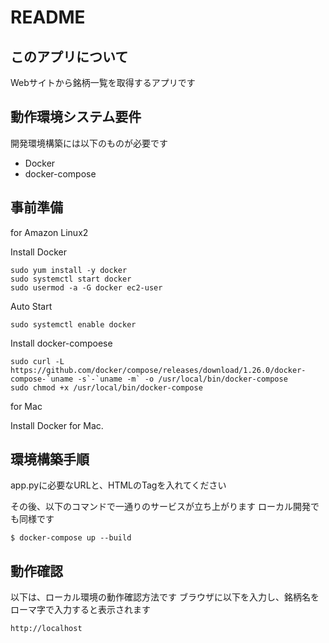 # README

## このアプリについて

Webサイトから銘柄一覧を取得するアプリです

## 動作環境システム要件

開発環境構築には以下のものが必要です

- Docker
- docker-compose

## 事前準備 

for Amazon Linux2

Install Docker
```
sudo yum install -y docker
sudo systemctl start docker
sudo usermod -a -G docker ec2-user
```

Auto Start
```
sudo systemctl enable docker
```
Install docker-compoese
```
sudo curl -L https://github.com/docker/compose/releases/download/1.26.0/docker-compose-`uname -s`-`uname -m` -o /usr/local/bin/docker-compose
sudo chmod +x /usr/local/bin/docker-compose
```

for Mac

Install Docker for Mac.

## 環境構築手順

app.pyに必要なURLと、HTMLのTagを入れてください

その後、以下のコマンドで一通りのサービスが立ち上がります
ローカル開発でも同様です

```
$ docker-compose up --build
```

## 動作確認

以下は、ローカル環境の動作確認方法です
ブラウザに以下を入力し、銘柄名をローマ字で入力すると表示されます

```
http://localhost
```

